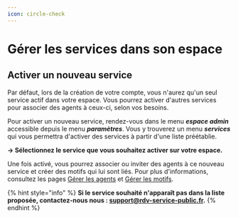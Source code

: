 ```yaml
---
icon: circle-check
---
```


# Gérer les services dans son espace

## Activer un nouveau service

Par défaut, lors de la création de votre compte, vous n'aurez qu'un seul service actif dans votre espace. Vous pourrez activer d'autres services pour associer des agents à ceux-ci, selon vos besoins.

Pour activer un nouveau service, rendez-vous dans le menu _**espace admin**_ accessible depuis le menu _**paramètres**_. Vous y trouverez un menu _**services**_ qui vous permettra d'activer des services à partir d'une liste préétablie.

**→ Sélectionnez le service que vous souhaitez activer sur votre espace.**

Une fois activé, vous pourrez associer ou inviter des agents à ce nouveau service et créer des motifs qui lui sont liés. Pour plus d'informations, consultez les pages [Gérer les agents](https://www.notion.so/G-rer-les-agents-340f166d79cd4bbfa500526e910ee5fb?pvs=21) et [Gérer les motifs](https://www.notion.so/G-rer-les-motifs-eaf38257fb98404aa2d58f6270e73c3a?pvs=21).

{% hint style="info" %}
**Si le service souhaité n'apparaît pas dans la liste proposée, contactez-nous nous  : support@rdv-service-public.fr.**
{% endhint %}

